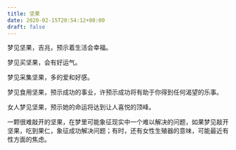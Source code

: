 ```yaml
---
title: 坚果
date: 2020-02-15T20:54:12+08:00
draft: false
---
```


梦见坚果，吉兆，预示着生活会幸福。

梦见买坚果，会有好运气。

梦见采集坚果，多的爱和好感。

梦见食用坚果，预示成功的事业，许预示成功将有助于你得到任何渴望的乐事。

女人梦见坚果，预示她的命运将达到让人喜悦的顶峰。

一颗很难敲开的坚果，在梦里可能象征现实中一个难以解决的问题，如果梦见敲开坚果，吃到果仁，象征成功解决问题；有时，还有女性生殖器的意味，可能最近有性方面的焦虑。

